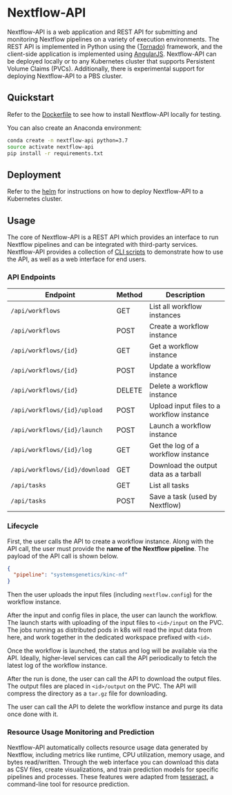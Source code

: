 # Nextflow-API

Nextflow-API is a web application and REST API for submitting and monitoring Nextflow pipelines on a variety of execution environments. The REST API is implemented in Python using the ([Tornado](https://www.tornadoweb.org/en/stable/)) framework, and the client-side application is implemented using [AngularJS](https://angularjs.org/). Nextflow-API can be deployed locally or to any Kubernetes cluster that supports Persistent Volume Claims (PVCs). Additionally, there is experimental support for deploying Nextflow-API to a PBS cluster.

## Quickstart

Refer to the [Dockerfile](docker/Dockerfile) to see how to install Nextflow-API locally for testing.

You can also create an Anaconda environment:
```bash
conda create -n nextflow-api python=3.7
source activate nextflow-api
pip install -r requirements.txt
```

## Deployment

Refer to the [helm](helm/README.md) for instructions on how to deploy Nextflow-API to a Kubernetes cluster.

## Usage

The core of Nextflow-API is a REST API which provides an interface to run Nextflow pipelines and can be integrated with third-party services. Nextflow-API provides a collection of [CLI scripts](cli) to demonstrate how to use the API, as well as a web interface for end users.

### API Endpoints

| Endpoint                       | Method | Description                                 |
|--------------------------------|--------|---------------------------------------------|
| `/api/workflows`               | GET    | List all workflow instances                 |
| `/api/workflows`               | POST   | Create a workflow instance                  |
| `/api/workflows/{id}`          | GET    | Get a workflow instance                     |
| `/api/workflows/{id}`          | POST   | Update a workflow instance                  |
| `/api/workflows/{id}`          | DELETE | Delete a workflow instance                  |
| `/api/workflows/{id}/upload`   | POST   | Upload input files to a workflow instance   |
| `/api/workflows/{id}/launch`   | POST   | Launch a workflow instance                  |
| `/api/workflows/{id}/log`      | GET    | Get the log of a workflow instance          |
| `/api/workflows/{id}/download` | GET    | Download the output data as a tarball       |
| `/api/tasks`                   | GET    | List all tasks                              |
| `/api/tasks`                   | POST   | Save a task (used by Nextflow)              |

### Lifecycle

First, the user calls the API to create a workflow instance. Along with the API call, the user must provide the __name of the Nextflow pipeline__. The payload of the API call is shown below.

```json
{
  "pipeline": "systemsgenetics/kinc-nf"
}
```

Then the user uploads the input files (including `nextflow.config`) for the workflow instance.

After the input and config files in place, the user can launch the workflow. The launch starts with uploading of the input files to `<id>/input` on the PVC. The jobs running as distributed pods in k8s will read the input data from here, and work together in the dedicated workspace prefixed with `<id>`.

Once the workflow is launched, the status and log will be available via the API. Ideally, higher-level services can call the API periodically to fetch the latest log of the workflow instance.

After the run is done, the user can call the API to download the output files. The output files are placed in `<id>/output` on the PVC. The API will compress the directory as a `tar.gz` file for downloading.

The user can call the API to delete the workflow instance and purge its data once done with it.

### Resource Usage Monitoring and Prediction

Nextflow-API automatically collects resource usage data generated by Nextflow, including metrics like runtime, CPU utilization, memory usage, and bytes read/written. Through the web interface you can download this data as CSV files, create visualizations, and train prediction models for specific pipelines and processes. These features were adapted from [tesseract](https://github.com/bentsherman/tesseract), a command-line tool for resource prediction.